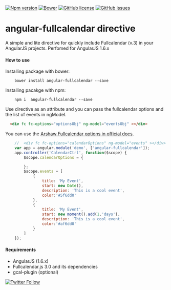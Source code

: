 [![Npm version](https://img.shields.io/npm/v/angular-fullcalendar.svg?style=flat-square)](https://www.npmjs.com/package/angular-fullcalendar)
[![Bower](https://img.shields.io/bower/v/angular-fullcalendar.svg?style=flat-square)]()
[![GitHub license](https://img.shields.io/badge/license-MIT-blue.svg)](https://raw.githubusercontent.com/JavyMB/angular-fullcalendar/develop/LICENSE)
[![GitHub issues](https://img.shields.io/github/issues/JavyMB/angular-fullcalendar.svg)](https://github.com/JavyMB/angular-fullcalendar/issues)
[](https://img.shields.io/badge/Coverage-70%25-green.svg)
# angular-fullcalendar directive

A simple and lite directive for quickly include Fullcalendar (v.3) in your AngularJS projects.
Perfomed for AngularJS 1.6.x

#### How to use
Installing package with bower:
```
    bower install angular-fullcalendar --save
```
Installing pacakge with npm:
```
    npm i  angular-fullcalendar --save
```
Use directive as an attribute and you can pass the fullcalendar options and the list of events in ngModel.
```html
  <div fc fc-options="optionsObj" ng-model="eventsObj" ></div>
```

You can use the [Arshaw Fullcalendar options in official docs](https://fullcalendar.io/docs/).
```js
    //  <div fc fc-options="calendarOptions" ng-model="events" ></div>
    var app = angular.module('demo', ['angular-fullcalendar']);
    app.controller('CalendarCtrl', function($scope) {
        $scope.calendarOptions = {

        };
        $scope.events = [
            {
                title: 'My Event',
                start: new Date(),
                description: 'This is a cool event',
                color:'#5f6dd0'
            },
            {
                title: 'My Event',
                start: new moment().add(1,'days'),
                description: 'This is a cool event',
                color:'#af6dd0'
            }
        ]
    });
```
#### Requirements
- AngularJS (1.6.x)
- Fullcalendar.js 3.0 and its dependencies
- gcal-plugin (optional)

[![Twitter Follow](https://img.shields.io/twitter/follow/javymb.svg?style=social&label=Follow)](https://twitter.com/JavyMB)
